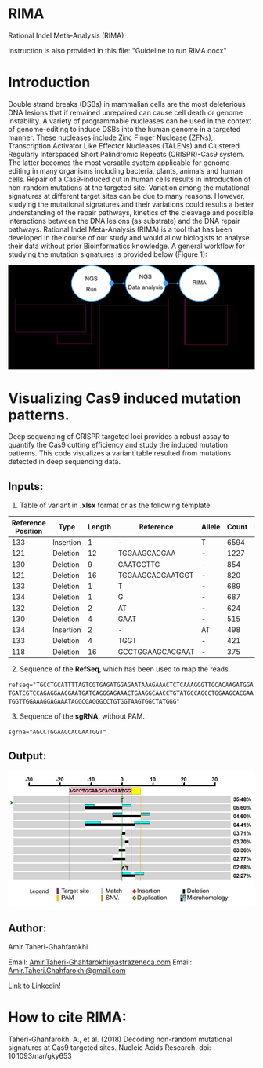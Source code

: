# RIMA
Rational Indel Meta-Analysis (RIMA)

Instruction is also provided in this file: "Guideline to run RIMA.docx"

# Introduction
Double strand breaks (DSBs) in mammalian cells are the most deleterious DNA lesions that if remained unrepaired can cause cell death or genome instability. A variety of programmable nucleases can be used in the context of genome-editing to induce DSBs into the human genome in a targeted manner. These nucleases include Zinc Finger Nuclease (ZFNs), Transcription Activator Like Effector Nucleases (TALENs) and Clustered Regularly Interspaced Short Palindromic Repeats (CRISPR)-Cas9 system. The latter becomes the most versatile system applicable for genome-editing in many organisms including bacteria, plants, animals and human cells. 
Repair of a Cas9-induced cut in human cells results in introduction of non-random mutations at the targeted site. Variation among the mutational signatures at different target sites can be due to many reasons. However, studying the mutational signatures and their variations could results a better understanding of the repair pathways, kinetics of the cleavage and possible interactions between the DNA lesions (as substrate) and the DNA repair pathways. 
Rational Indel Meta-Analysis (RIMA) is a tool that has been developed in the course of our study and would allow biologists to analyse their data without prior Bioinformatics knowledge. A general workflow for studying the mutation signatures is provided below (Figure 1):

![Output screenshot](https://github.com/Ghahfarokhi/RIMA/blob/master/Figures/Fig1.jpg)

# Visualizing Cas9 induced mutation patterns.
Deep sequencing of CRISPR targeted loci provides a robust assay to quantify the Cas9 cutting efficiency and study the induced mutation patterns. This code visualizes a variant table resulted from mutations detected in deep sequencing data.

## Inputs:
1. Table of variant in **.xlsx** format or as the following template.

|	Reference Position	|	Type	|	Length	|	Reference	|	Allele	|	Count	|	MicroHomology	|	Duplication	|	Rel. Freq.	|
|	------------------- 	|	----------	|	-------	|	-----------------	|	------	|	-----	|	-------------	|	-----------	|	----------	|
|	133	|	Insertion	|	1	|	-	|	T	|	6594	|		|	Detected	|	35.48213517	|
|	121	|	Deletion	|	12	|	TGGAAGCACGAA	|	-	|	1227	|	3	|		|	6.602453724	|
|	130	|	Deletion	|	9	|	GAATGGTTG	|	-	|	854	|	3	|		|	4.595350839	|
|	121	|	Deletion	|	16	|	TGGAAGCACGAATGGT	|	-	|	820	|	5	|		|	4.412397762	|
|	133	|	Deletion	|	1	|	T	|	-	|	689	|		|		|	3.707490314	|
|	134	|	Deletion	|	1	|	G	|	-	|	687	|		|		|	3.696728368	|
|	132	|	Deletion	|	2	|	AT	|	-	|	624	|	0	|		|	3.357727077	|
|	130	|	Deletion	|	4	|	GAAT	|	-	|	515	|	0	|		|	2.771201033	|
|	134	|	Insertion	|	2	|	-	|	AT	|	498	|		|	Detected	|	2.679724494	|
|	133	|	Deletion	|	4	|	TGGT	|	-	|	421	|	3	|		|	2.265389582	|
|	118	|	Deletion	|	16	|	GCCTGGAAGCACGAAT	|	-	|	375	|	0	|		|	2.01786483	|

2. Sequence of the **RefSeq**, which has been used to map the reads.

`refseq="TGCCTGCATTTTAGTCGTGAGATGGAGAATAAAGAAACTCTCAAAGGGTTGCACAAGATGGATGATCGTCCAGAGGAACGAATGATCAGGGAGAAACTGAAGGCAACCTGTATGCCAGCCTGGAAGCACGAATGGTTGGAAAGGAGAAATAGGCGAGGGCCTGTGGTAAGTGGCTATGGG"`

3. Sequence of the **sgRNA**, without PAM.

`sgrna="AGCCTGGAAGCACGAATGGT"`


## Output:
![Output screenshot](https://github.com/SandraWimberger/pRIMA/blob/master/ATG_Visualization/Output_Screen_Capture.JPG)


## Author: 
Amir Taheri-Ghahfarokhi

Email: Amir.Taheri-Ghahfarokhi@astrazeneca.com
Email: Amir.Taheri.Ghahfarokhi@gmail.com

[Link to Linkedin!](https://www.linkedin.com/in/ghahfarokhi/)

# How to cite RIMA:
Taheri-Ghahfarokhi A., et al. (2018) Decoding non-random mutational signatures at Cas9 targeted sites. Nucleic Acids Research. doi: 10.1093/nar/gky653
